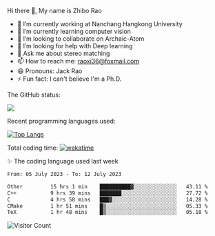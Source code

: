 Hi there 👋, My name is Zhibo Rao
- 🔭 I’m currently working at Nanchang Hangkong University
- 🌱 I’m currently learning computer vision
- 👯 I’m looking to collaborate on Archaic-Atom
- 🤔 I’m looking for help with Deep learning
- 💬 Ask me about stereo matching
- 📫 How to reach me: raoxi36@foxmail.com
- 😄 Pronouns: Jack Rao
- ⚡ Fun fact: I can't believe I'm a Ph.D.

The GitHub status:

![](https://github-readme-stats.vercel.app/api?username=ZhiboRao)

Recent programming languages used:

[![Top Langs](https://github-readme-stats.vercel.app/api/top-langs/?username=ZhiboRao&layout=compact)](https://github.com/anuraghazra/github-readme-stats)

Total coding time: [![wakatime](https://wakatime.com/badge/user/51ec5ec7-4742-4243-9eea-732ade32c0b7.svg)](https://wakatime.com/@51ec5ec7-4742-4243-9eea-732ade32c0b7)

✨ The coding language used last week 
<!--START_SECTION:waka-->

```txt
From: 05 July 2023 - To: 12 July 2023

Other         15 hrs 1 min    ██████████▓░░░░░░░░░░░░░░   43.11 %
C++           9 hrs 39 mins   ███████░░░░░░░░░░░░░░░░░░   27.72 %
C             4 hrs 58 mins   ███▓░░░░░░░░░░░░░░░░░░░░░   14.28 %
CMake         1 hr 51 mins    █▒░░░░░░░░░░░░░░░░░░░░░░░   05.33 %
TeX           1 hr 48 mins    █▒░░░░░░░░░░░░░░░░░░░░░░░   05.18 %
```

<!--END_SECTION:waka-->

![Visitor Count](https://profile-counter.glitch.me/Raohaocheng/count.svg)

